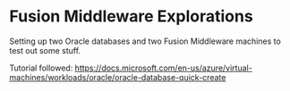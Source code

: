 # Fusion Middleware Explorations
Setting up two Oracle databases and two Fusion Middleware machines to test
out some stuff.

Tutorial followed: https://docs.microsoft.com/en-us/azure/virtual-machines/workloads/oracle/oracle-database-quick-create


